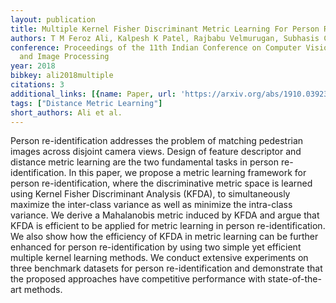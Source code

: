 ```yaml
---
layout: publication
title: Multiple Kernel Fisher Discriminant Metric Learning For Person Re-identification
authors: T M Feroz Ali, Kalpesh K Patel, Rajbabu Velmurugan, Subhasis Chaudhuri
conference: Proceedings of the 11th Indian Conference on Computer Vision, Graphics
  and Image Processing
year: 2018
bibkey: ali2018multiple
citations: 3
additional_links: [{name: Paper, url: 'https://arxiv.org/abs/1910.03923'}]
tags: ["Distance Metric Learning"]
short_authors: Ali et al.
---
```

Person re-identification addresses the problem of matching pedestrian images
across disjoint camera views. Design of feature descriptor and distance metric
learning are the two fundamental tasks in person re-identification. In this
paper, we propose a metric learning framework for person re-identification,
where the discriminative metric space is learned using Kernel Fisher
Discriminant Analysis (KFDA), to simultaneously maximize the inter-class
variance as well as minimize the intra-class variance. We derive a Mahalanobis
metric induced by KFDA and argue that KFDA is efficient to be applied for
metric learning in person re-identification. We also show how the efficiency of
KFDA in metric learning can be further enhanced for person re-identification by
using two simple yet efficient multiple kernel learning methods. We conduct
extensive experiments on three benchmark datasets for person re-identification
and demonstrate that the proposed approaches have competitive performance with
state-of-the-art methods.